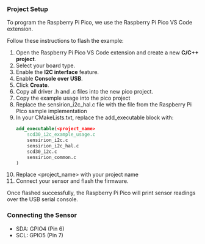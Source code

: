 ### Project Setup

To program the Raspberry Pi Pico, we use the Raspberry Pi Pico VS Code extension. 

Follow these instructions to flash the example:

1. Open the Raspberry Pi Pico VS Code extension and create a new **C/C++ project**.
2. Select your board type.
3. Enable the **I2C interface** feature.
4. Enable **Console over USB**.
5. Click **Create**.
6. Copy all driver .h and .c files into the new pico project.
7. Copy the example usage into the pico project
8. Replace the sensirion_i2c_hal.c file with the file from the Raspberry Pi Pico sample implementation
9. In your CMakeLists.txt, replace the add_executable block with:
    ```cmake
    add_executable(<project_name>
        scd30_i2c_example_usage.c
        sensirion_i2c.c
        sensirion_i2c_hal.c
        scd30_i2c.c
        sensirion_common.c
    )
    ```
10. Replace <project_name> with your project name
11. Connect your sensor and flash the firmware.

Once flashed successfully, the Raspberry Pi Pico will print sensor readings over the USB serial console.

### Connecting the Sensor

- SDA: GPIO4 (Pin 6)
- SCL: GPIO5 (Pin 7)